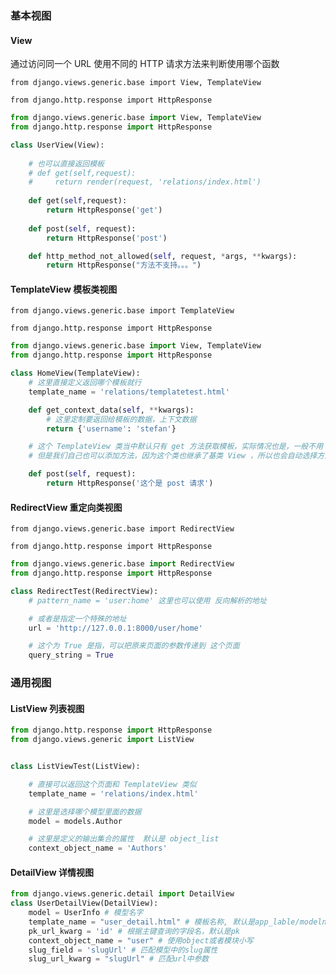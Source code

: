 ### 基本视图

#### View 

通过访问同一个 URL 使用不同的 HTTP 请求方法来判断使用哪个函数

`from django.views.generic.base import View, TemplateView`

`from django.http.response import HttpResponse`

```python
from django.views.generic.base import View, TemplateView
from django.http.response import HttpResponse

class UserView(View):
  
    # 也可以直接返回模板
    # def get(self,request):
    #     return render(request, 'relations/index.html')
    
    def get(self,request):
        return HttpResponse('get')
    
    def post(self, request):
        return HttpResponse('post')

    def http_method_not_allowed(self, request, *args, **kwargs):
        return HttpResponse("方法不支持。。。")
```



#### TemplateView 模板类视图

`from django.views.generic.base import TemplateView`

`from django.http.response import HttpResponse`

```python
from django.views.generic.base import View, TemplateView
from django.http.response import HttpResponse

class HomeView(TemplateView):
    # 这里直接定义返回哪个模板就行
    template_name = 'relations/templatetest.html'

    def get_context_data(self, **kwargs):
        # 这里定制要返回给模板的数据，上下文数据
        return {'username': 'stefan'}

    # 这个 TemplateView 类当中默认只有 get 方法获取模板，实际情况也是，一般不用 post 获取模板
    # 但是我们自己也可以添加方法，因为这个类也继承了基类 View ，所以也会自动选择方法

    def post(self, request):
        return HttpResponse('这个是 post 请求')
```





#### RedirectView 重定向类视图

`from django.views.generic.base import RedirectView`

`from django.http.response import HttpResponse`

```python
from django.views.generic.base import RedirectView
from django.http.response import HttpResponse

class RedirectTest(RedirectView):
    # pattern_name = 'user:home' 这里也可以使用 反向解析的地址

    # 或者是指定一个特殊的地址
    url = 'http://127.0.0.1:8000/user/home'

    # 这个为 True 是指，可以把原来页面的参数传递到 这个页面 
    query_string = True
```



### 通用视图

#### ListView 列表视图

```python
from django.http.response import HttpResponse
from django.views.generic import ListView


class ListViewTest(ListView):

	# 直接可以返回这个页面和 TemplateView 类似
    template_name = 'relations/index.html'

    # 这里是选择哪个模型里面的数据
    model = models.Author

    # 这里是定义的输出集合的属性  默认是 object_list
    context_object_name = 'Authors' 
```



#### DetailView  详情视图

```python
from django.views.generic.detail import DetailView
class UserDetailView(DetailView):
    model = UserInfo # 模型名字
    template_name = "user_detail.html" # 模板名称, 默认是app_lable/modelname_detail.html
    pk_url_kwarg = 'id' # 根据主键查询的字段名，默认是pk
    context_object_name = "user" # 使用object或者模块小写
    slug_field = 'slugUrl' # 匹配模型中的slug属性
    slug_url_kwarg = "slugUrl" # 匹配url中参数
```

